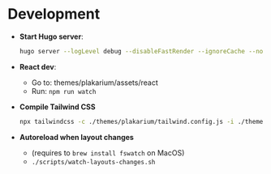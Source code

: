 # Development

* **Start Hugo server**:

    ```bash
    hugo server --logLevel debug --disableFastRender --ignoreCache --noHTTPCache --templateMetrics
    ```

* **React dev**:

    - Go to: themes/plakarium/assets/react
    - Run: `npm run watch`

* **Compile Tailwind CSS**

    ```bash
    npx tailwindcss -c ./themes/plakarium/tailwind.config.js -i ./themes/plakarium/assets/css/main.css -o ./themes/plakarium/assets/css/main-compiled.css --watch
    ```

* **Autoreload when layout changes**

    - (requires to `brew install fswatch` on MacOS)
    - `./scripts/watch-layouts-changes.sh`